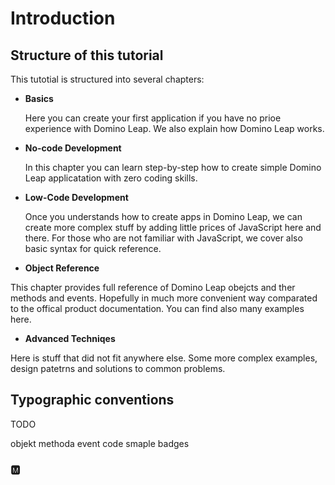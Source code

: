 # Introduction

## Structure of this tutorial

This tutotial is structured into several chapters:
- **Basics**

  Here you can create your first application if you have no prioe experience with Domino Leap. We also explain how Domino Leap works.
  
- **No-code Development**

  In this chapter you can learn step-by-step how to create simple Domino Leap applicatation with zero coding skills.  
  
- **Low-Code Development**

  Once you understands how to create apps in Domino Leap, we can create more complex stuff by adding little prices of JavaScript here and there. For those who are not familiar with JavaScript, we cover also basic syntax for quick reference.

- **Object Reference**

This chapter provides full reference of Domino Leap obejcts and ther methods and events. Hopefully in much more convenient way comparated to the offical product documentation. You can find also many examples here.

- **Advanced Techniqes**

 Here is stuff that did not fit anywhere else. Some more complex examples, design patetrns and solutions to common problems. 

## Typographic conventions

TODO

objekt 
methoda
event
code smaple
badges

### &#127356; 
